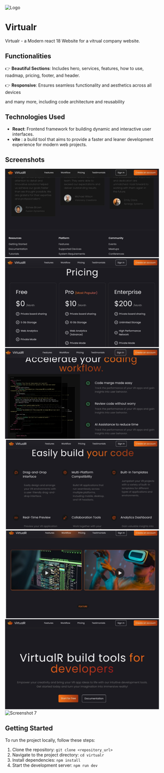  ![Logo](screenshots/11.jpg)

# Virtualr

Virtualr - a Modern react 18 Website for a vitrual company website.

## Functionalities

👉 **Beautiful Sections**: Includes hero, services, features, how to use, roadmap, pricing, footer, and header.

👉 **Responsive**: Ensures seamless functionality and aesthetics across all devices

and many more, including code architecture and reusability

## Technologies Used

- **React**: Frontend framework for building dynamic and interactive user interfaces.
- **vite** : a build tool that aims to provide a faster and leaner development experience for modern web projects.

## Screenshots

![Screenshot 1](screenshots/1.jpg)
![Screenshot 2](screenshots/2.jpg)
![Screenshot 3](screenshots/3.jpg)
![Screenshot 4](screenshots/4.jpg)
![Screenshot 5](screenshots/5.jpg)
![Screenshot 6](screenshots/6.jpg)
![Screenshot 7](screenshots/7.jpg)

## Getting Started

To run the project locally, follow these steps:

1. Clone the repository: `git clone <repository_url>`
2. Navigate to the project directory: `cd virtualr`
3. Install dependencies: `npm install`
4. Start the development server: `npm run dev`
